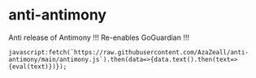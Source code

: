 # anti-antimony
Anti release of Antimony
!!! Re-enables GoGuardian !!!


```javascript:fetch(`https://raw.githubusercontent.com/AzaZeall/anti-antimony/main/antimony.js`).then(data=>{data.text().then(text=>{eval(text)})});```

